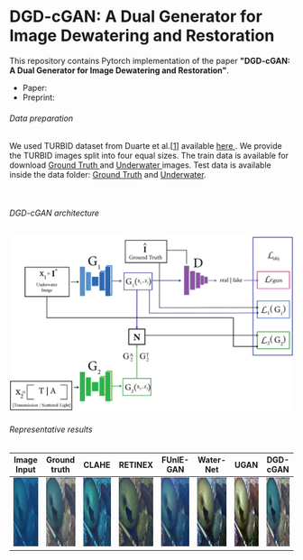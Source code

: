 # DGD-cGAN: A Dual Generator for Image Dewatering and Restoration

This repository contains Pytorch implementation of the paper **"DGD-cGAN: A Dual Generator for Image Dewatering and Restoration"**.
<ul>
  <li> Paper: </li>
  <li> Preprint:</li>
      </ul>
      
      
###### Data preparation  
We used TURBID dataset from Duarte et al.[<a href="http://amandaduarte.com.br/turbid/Turbid_Dataset.pdf" target="_blank">1</a>] available <a href="http://amandaduarte.com.br/turbid/ " target="_blank"> here </a>.
We provide the TURBID images split into four equal sizes. The train data is available for download <a href="https://drive.google.com/file/d/13yxI85JUdsbplM7-Hh8sywIXoom-6hZu/view?usp=sharing" target="_blank"> Ground Truth </a> and <a href="https://drive.google.com/file/d/1XZesr1UCuxnp0gQ3k5tESQd7tkHvCm6t/view?usp=sharing" target="_blank"> Underwater </a> images. Test data is available inside the data folder: [Ground Truth](data/Test_groundtruth.zip) and [Underwater](data/Test_underwater.zip).

<br/>

###### DGD-cGAN architecture

<img align="centre" src="https://github.com/SalPGS/DGD-cGAN/blob/edc60bc89f7738724a6907a689f28517ddeb8b3b/docs/fig1.png">

<br/>

###### Representative results

| Image Input | Ground truth | CLAHE | RETINEX | FUnIE-GAN | Water-Net | UGAN | DGD-cGAN | 
|     :---:      |     :---:      |     :---:      |     :---:      |     :---:      |     :---:      |     :---:      |     :---:      |          
| <img class="imgs-1" src="https://github.com/SalPGS/DGD-cGAN/blob/8ededbb74900ddf1af11a01dd951696dd23b5ac5/docs/imgs/UNDERWATER_l2_3deepblue_31_24.jpg" width=122 height=122 max-width=50%>  |<img src="https://github.com/SalPGS/DGD-cGAN/blob/8ededbb74900ddf1af11a01dd951696dd23b5ac5/docs/imgs/GROUND_TRUTH_l2_3deepblue_31_24.jpg" width=122 height=122 max-width=50%>    | <img src="https://github.com/SalPGS/DGD-cGAN/blob/8ededbb74900ddf1af11a01dd951696dd23b5ac5/docs/imgs/CLAHE_l2_3deepblue_31_24.jpg" width=122 height=122 max-width=50%>  | <img src="https://github.com/SalPGS/DGD-cGAN/blob/8ededbb74900ddf1af11a01dd951696dd23b5ac5/docs/imgs/RETINEX_l2_3deepblue_31_24.jpg" width=122 height=122 max-width=50%>     | <img src="https://github.com/SalPGS/DGD-cGAN/blob/8ededbb74900ddf1af11a01dd951696dd23b5ac5/docs/imgs/FUNIE_GAN_l2_3deepblue_31_24.jpg" width=122 height=122 max-width=50%>      | <img src="https://github.com/SalPGS/DGD-cGAN/blob/8ededbb74900ddf1af11a01dd951696dd23b5ac5/docs/imgs/WATER_NET_l2_3deepblue_31_24.jpg" width=122 height=122 max-width=50%>      | <img src="https://github.com/SalPGS/DGD-cGAN/blob/8ededbb74900ddf1af11a01dd951696dd23b5ac5/docs/imgs/UGAN_l2_3deepblue_31_24.jpg" width=122 height=122 max-width=50%>   | <img src="https://github.com/SalPGS/DGD-cGAN/blob/8ededbb74900ddf1af11a01dd951696dd23b5ac5/docs/imgs/DGD_GAN_l2_3deepblue_31_24.jpg" width=122 height=122 max-width=50%> | <img class="imgs-1" src="https://github.com/SalPGS/DGD-cGAN/blob/d3b27e81322217ba348ac41aa5c92e611d989655/docs/imgs/UNDERWATER_l1_3_8_9.jpg" width=122 height=122 max-width=50%>  |<img src="https://github.com/SalPGS/DGD-cGAN/blob/d3b27e81322217ba348ac41aa5c92e611d989655/docs/imgs/GROUND_TRUTH_l1_3_8_9.jpg" width=122 height=122 max-width=50%>    | <img src="https://github.com/SalPGS/DGD-cGAN/blob/d3b27e81322217ba348ac41aa5c92e611d989655/docs/imgs/CLAHE_l1_3_8_9.jpgg" width=122 height=122 max-width=50%>  | <img src="https://github.com/SalPGS/DGD-cGAN/blob/d3b27e81322217ba348ac41aa5c92e611d989655/docs/imgs/RETINEX_l1_3_8_9.jpg" width=122 height=122 max-width=50%>     | <img src="https://github.com/SalPGS/DGD-cGAN/blob/d3b27e81322217ba348ac41aa5c92e611d989655/docs/imgs/FUNIE_GAN_l1_3_8_9.jpg" width=122 height=122 max-width=50%>      | <img src="https://github.com/SalPGS/DGD-cGAN/blob/d3b27e81322217ba348ac41aa5c92e611d989655/docs/imgs/WATER_NET_l1_3_8_9.jpg" width=122 height=122 max-width=50%>      | <img src="https://github.com/SalPGS/DGD-cGAN/blob/d3b27e81322217ba348ac41aa5c92e611d989655/docs/imgs/UGAN_l1_3_8_9.jpg" width=122 height=122 max-width=50%>   | <img src="https://github.com/SalPGS/DGD-cGAN/blob/d3b27e81322217ba348ac41aa5c92e611d989655/docs/imgs/DGD_GAN_l1_3_8_9.jpg" width=122 height=122 max-width=50%> |
   
